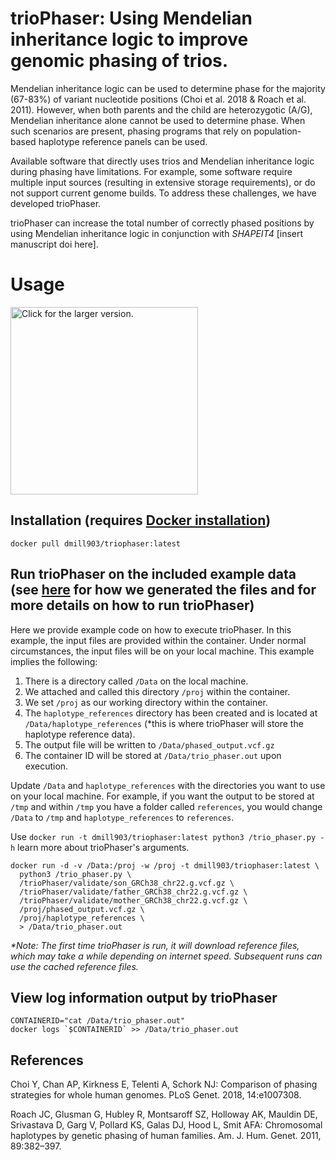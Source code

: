 # trioPhaser: Using Mendelian inheritance logic to improve genomic phasing of trios.
Mendelian inheritance logic can be used to determine phase for the majority 
(67-83%) of variant nucleotide positions (Choi et al. 2018 & Roach et al. 2011). 
However, when both parents and the  child are heterozygotic (A/G), Mendelian 
inheritance alone cannot be used to determine phase. When such scenarios are 
present, phasing programs that rely on population-based haplotype reference 
panels can be used.

Available software that directly uses trios and Mendelian inheritance logic 
during phasing have limitations. For example, some software require multiple 
input sources (resulting in extensive storage requirements), or do not support 
current genome builds. To address these challenges, we have developed 
trioPhaser. 

trioPhaser can increase the total number of correctly phased positions by using
Mendelian inheritance logic in conjunction with *SHAPEIT4* [insert manuscript doi here].

# Usage
<a href="https://drive.google.com/uc?export=view&id=1LXPqaC5SG05zVG8R_sCyaieGJIHeAWAC">
    <img src="https://drive.google.com/uc?export=view&id=1LXPqaC5SG05zVG8R_sCyaieGJIHeAWAC"
    style="width: 300px; max-width: 100%; height: auto"
    title="Click for the larger version." />
</a>

## Installation (requires [Docker installation](https://docs.docker.com/desktop/))
```
docker pull dmill903/triophaser:latest
```
## Run trioPhaser on the included example data (see [here](https://github.com/dmiller903/trioPhaser/blob/main/validate/validate.pdf) for how we generated the files and for more details on how to run trioPhaser)
Here we provide example code on how to execute trioPhaser. In this example, 
the input files are provided within the container. Under normal circumstances, 
the input files will be on your local machine. This example implies the following:

1. There is a directory called `/Data` on the local machine.
2. We attached and called this directory `/proj` within the container.
3. We set `/proj` as our working directory within the container.
4. The `haplotype_references` directory has been created and is located at 
`/Data/haplotype_references` (*this is where trioPhaser will store the 
haplotype reference data).
5. The output file will be written to `/Data/phased_output.vcf.gz`
6. The container ID will be stored at `/Data/trio_phaser.out` upon execution. 

Update `/Data` and `haplotype_references` with the directories you want to use 
on your local machine. For example, if you want the output to be stored at 
`/tmp` and within `/tmp` you have a folder called `references`, you would 
change `/Data` to `/tmp` and `haplotype_references` to `references`.

Use `docker run -t dmill903/triophaser:latest python3 /trio_phaser.py -h`
learn more about trioPhaser's arguments.

```ignore
docker run -d -v /Data:/proj -w /proj -t dmill903/triophaser:latest \
  python3 /trio_phaser.py \
  /trioPhaser/validate/son_GRCh38_chr22.g.vcf.gz \
  /trioPhaser/validate/father_GRCh38_chr22.g.vcf.gz \
  /trioPhaser/validate/mother_GRCh38_chr22.g.vcf.gz \
  /proj/phased_output.vcf.gz \
  /proj/haplotype_references \
  > /Data/trio_phaser.out
```

*\*Note: The first time trioPhaser is run, it will download reference files, 
which may take a while depending on internet speed. Subsequent runs can use the
cached reference files.*

## View log information output by trioPhaser
```ignore
CONTAINERID="cat /Data/trio_phaser.out"
docker logs `$CONTAINERID` >> /Data/trio_phaser.out
```

## References
Choi Y, Chan AP, Kirkness E, Telenti A, Schork NJ: Comparison of phasing 
  strategies for whole human genomes. PLoS Genet. 2018, 14:e1007308.

Roach JC, Glusman G, Hubley R, Montsaroff SZ, Holloway AK, Mauldin DE, Srivastava D, 
  Garg V, Pollard KS, Galas DJ, Hood L, Smit AFA: Chromosomal haplotypes by 
  genetic phasing of human families. Am. J. Hum. Genet. 2011, 89:382–397.